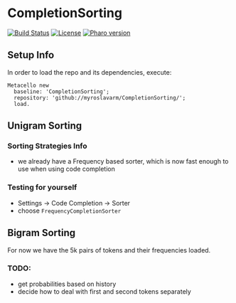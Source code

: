 # CompletionSorting
[![Build Status](https://travis-ci.org/myroslavarm/CompletionSorting.svg?branch=master)](https://travis-ci.org/myroslavarm/CompletionSorting)
[![License](https://img.shields.io/badge/license-GPL-blue.svg)](LICENSE)
[![Pharo version](https://img.shields.io/badge/Pharo-9.0-%23aac9ff.svg)](https://pharo.org/download)

## Setup Info
In order to load the repo and its dependencies, execute:
```{Smalltalk}
Metacello new
  baseline: 'CompletionSorting';
  repository: 'github://myroslavarm/CompletionSorting/';
  load.
```

## Unigram Sorting
### Sorting Strategies Info
- we already have a Frequency based sorter, which is now fast enough to use when using code completion

### Testing for yourself
- Settings -> Code Completion -> Sorter
- choose `FrequencyCompletionSorter`

## Bigram Sorting
For now we have the 5k pairs of tokens and their frequencies loaded. 
### TODO:
- get probabilities based on history
- decide how to deal with first and second tokens separately
